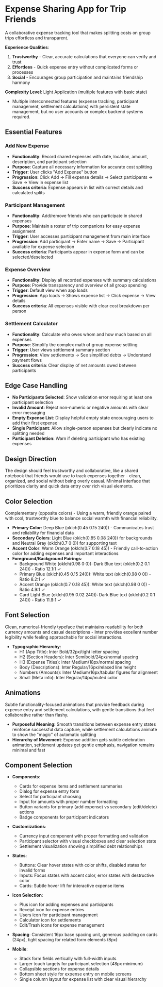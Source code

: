 # Expense Sharing App for Trip Friends

A collaborative expense tracking tool that makes splitting costs on group trips effortless and transparent.

**Experience Qualities**:
1. **Trustworthy** - Clear, accurate calculations that everyone can verify and trust
2. **Effortless** - Quick expense entry without complicated forms or processes  
3. **Social** - Encourages group participation and maintains friendship harmony

**Complexity Level**: Light Application (multiple features with basic state)
- Multiple interconnected features (expense tracking, participant management, settlement calculations) with persistent state management, but no user accounts or complex backend systems required.

## Essential Features

### Add New Expense
- **Functionality**: Record shared expenses with date, location, amount, description, and participant selection
- **Purpose**: Capture all necessary information for accurate cost splitting
- **Trigger**: User clicks "Add Expense" button
- **Progression**: Click Add → Fill expense details → Select participants → Save → View in expense list
- **Success criteria**: Expense appears in list with correct details and calculated splits

### Participant Management  
- **Functionality**: Add/remove friends who can participate in shared expenses
- **Purpose**: Maintain a roster of trip companions for easy expense assignment
- **Trigger**: User accesses participant management from main interface
- **Progression**: Add participant → Enter name → Save → Participant available for expense selection
- **Success criteria**: Participants appear in expense form and can be selected/deselected

### Expense Overview
- **Functionality**: Display all recorded expenses with summary calculations
- **Purpose**: Provide transparency and overview of all group spending
- **Trigger**: Default view when app loads
- **Progression**: App loads → Shows expense list → Click expense → View details
- **Success criteria**: All expenses visible with clear cost breakdown per person

### Settlement Calculator
- **Functionality**: Calculate who owes whom and how much based on all expenses
- **Purpose**: Simplify the complex math of group expense settling
- **Trigger**: User views settlement summary section
- **Progression**: View settlements → See simplified debts → Understand payment flows
- **Success criteria**: Clear display of net amounts owed between participants

## Edge Case Handling

- **No Participants Selected**: Show validation error requiring at least one participant selection
- **Invalid Amount**: Reject non-numeric or negative amounts with clear error messaging
- **Empty Expense List**: Display helpful empty state encouraging users to add their first expense
- **Single Participant**: Allow single-person expenses but clearly indicate no splitting needed
- **Participant Deletion**: Warn if deleting participant who has existing expenses

## Design Direction

The design should feel trustworthy and collaborative, like a shared notebook that friends would use to track expenses together - clean, organized, and social without being overly casual. Minimal interface that prioritizes clarity and quick data entry over rich visual elements.

## Color Selection

Complementary (opposite colors) - Using a warm, friendly orange paired with cool, trustworthy blue to balance social warmth with financial reliability.

- **Primary Color**: Deep Blue (oklch(0.45 0.15 240)) - Communicates trust and reliability for financial data
- **Secondary Colors**: Light Blue (oklch(0.85 0.08 240)) for backgrounds and Neutral Gray (oklch(0.7 0 0)) for supporting text
- **Accent Color**: Warm Orange (oklch(0.7 0.18 45)) - Friendly call-to-action color for adding expenses and important interactions
- **Foreground/Background Pairings**: 
  - Background White (oklch(0.98 0 0)): Dark Blue text (oklch(0.2 0.1 240)) - Ratio 12.1:1 ✓
  - Primary Blue (oklch(0.45 0.15 240)): White text (oklch(0.98 0 0)) - Ratio 8.2:1 ✓
  - Accent Orange (oklch(0.7 0.18 45)): White text (oklch(0.98 0 0)) - Ratio 4.9:1 ✓
  - Card Light Blue (oklch(0.95 0.02 240)): Dark Blue text (oklch(0.2 0.1 240)) - Ratio 11.8:1 ✓

## Font Selection

Clean, numerical-friendly typeface that maintains readability for both currency amounts and casual descriptions - Inter provides excellent number legibility while feeling approachable for social interactions.

- **Typographic Hierarchy**: 
  - H1 (App Title): Inter Bold/32px/tight letter spacing
  - H2 (Section Headers): Inter Semibold/24px/normal spacing
  - H3 (Expense Titles): Inter Medium/18px/normal spacing  
  - Body (Descriptions): Inter Regular/16px/relaxed line height
  - Numbers (Amounts): Inter Medium/16px/tabular figures for alignment
  - Small (Meta info): Inter Regular/14px/muted color

## Animations

Subtle functionality-focused animations that provide feedback during expense entry and settlement calculations, with gentle transitions that feel collaborative rather than flashy.

- **Purposeful Meaning**: Smooth transitions between expense entry states reinforce successful data capture, while settlement calculations animate to show the "magic" of automatic splitting
- **Hierarchy of Movement**: Expense addition gets subtle celebration animation, settlement updates get gentle emphasis, navigation remains minimal and fast

## Component Selection

- **Components**: 
  - Cards for expense items and settlement summaries
  - Dialog for expense entry form
  - Select for participant choosing  
  - Input for amounts with proper number formatting
  - Button variants for primary (add expense) vs secondary (edit/delete) actions
  - Badge components for participant indicators
  
- **Customizations**: 
  - Currency input component with proper formatting and validation
  - Participant selector with visual checkboxes and clear selection state
  - Settlement visualization showing simplified debt relationships
  
- **States**: 
  - Buttons: Clear hover states with color shifts, disabled states for invalid forms
  - Inputs: Focus states with accent color, error states with destructive color
  - Cards: Subtle hover lift for interactive expense items
  
- **Icon Selection**: 
  - Plus icon for adding expenses and participants
  - Receipt icon for expense entries
  - Users icon for participant management
  - Calculator icon for settlements
  - Edit/Trash icons for expense management
  
- **Spacing**: Consistent 16px base spacing unit, generous padding on cards (24px), tight spacing for related form elements (8px)

- **Mobile**: 
  - Stack form fields vertically with full-width inputs
  - Larger touch targets for participant selection (48px minimum)
  - Collapsible sections for expense details
  - Bottom sheet style for expense entry on mobile screens
  - Single column layout for expense list with clear visual hierarchy